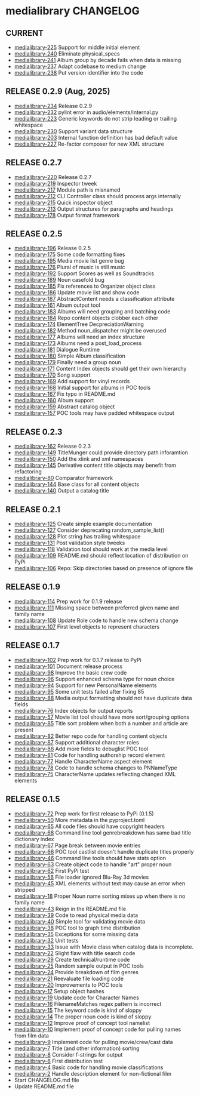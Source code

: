 medialibrary CHANGELOG
======================

## CURRENT

 - [medialibrary-225](https://github.com/cjcodeproj/medialibrary/issues/225) Support for middle initial element
 - [medialibrary-240](https://github.com/cjcodeproj/medialibrary/issues/240) Eliminate physical_specs
 - [medialibrary-241](https://github.com/cjcodeproj/medialibrary/issues/241) Album group by decade fails when data is missing
 - [medialibrary-237](https://github.com/cjcodeproj/medialibrary/issues/237) Adapt codebase to medium change
 - [medialibrary-238](https://github.com/cjcodeproj/medialibrary/issues/238) Put version identifier into the code


## RELEASE 0.2.9 (Aug, 2025)

 - [medialibrary-234](https://github.com/cjcodeproj/medialibrary/issues/234) Release 0.2.9
 - [medialibrary-232](https://github.com/cjcodeproj/medialibrary/issues/232) pylint error in audio/elements/internal.py
 - [medialibrary-223](https://github.com/cjcodeproj/medialibrary/issues/223) Generic keywords do not strip leading or trailing whitespace
 - [medialibrary-230](https://github.com/cjcodeproj/medialibrary/issues/230) Support variant data structure
 - [medialibrary-203](https://github.com/cjcodeproj/medialibrary/issues/203) Internal function definition has bad default value
 - [medialibrary-227](https://github.com/cjcodeproj/medialibrary/issues/227) Re-factor composer for new XML structure


## RELEASE 0.2.7

 - [medialibrary-220](https://github.com/cjcodeproj/medialibrary/issues/220) Release 0.2.7
 - [medialibrary-219](https://github.com/cjcodeproj/medialibrary/issues/219) Inspector tweek
 - [medialibrary-217](https://github.com/cjcodeproj/medialibrary/issues/217) Module path is misnamed
 - [medialibrary-212](https://github.com/cjcodeproj/medialibrary/issues/212) CLI Controller class should process args internally
 - [medialibrary-215](https://github.com/cjcodeproj/medialibrary/issues/215) Quick inspector object
 - [medialibrary-213](https://github.com/cjcodeproj/medialibrary/issues/213) Output structures for paragraphs and headings
 - [medialibrary-178](https://github.com/cjcodeproj/medialibrary/issues/178) Output format framework

## RELEASE 0.2.5
 - [medialibrary-196](https://github.com/cjcodeproj/medialibrary/issues/196) Release 0.2.5
 - [medialibrary-175](https://github.com/cjcodeproj/medialibrary/issues/175) Some code formatting fixes
 - [medialibrary-195](https://github.com/cjcodeproj/medialibrary/issues/195) Media movie list genre bug
 - [medialibrary-176](https://github.com/cjcodeproj/medialibrary/issues/176) Plural of music is still music
 - [medialibrary-192](https://github.com/cjcodeproj/medialibrary/issues/192) Support Scores as well as Soundtracks
 - [medialibrary-189](https://github.com/cjcodeproj/medialibrary/issues/189) Noun casefold bug
 - [medialibrary-185](https://github.com/cjcodeproj/medialibrary/issues/185) Fix references to Organizer object class
 - [medialibrary-186](https://github.com/cjcodeproj/medialibrary/issues/186) Update movie list and show code
 - [medialibrary-187](https://github.com/cjcodeproj/medialibrary/issues/187) AbstractContent needs a classification attribute
 - [medialibrary-161](https://github.com/cjcodeproj/medialibrary/issues/161) Album output tool
 - [medialibrary-183](https://github.com/cjcodeproj/medialibrary/issues/183) Albums will need grouping and batching code
 - [medialibrary-184](https://github.com/cjcodeproj/medialibrary/issues/184) Repo content objects clobber each other
 - [medialibrary-174](https://github.com/cjcodeproj/medialibrary/issues/174) ElementTree DecpreciationWarning
 - [medialibrary-182](https://github.com/cjcodeproj/medialibrary/issues/182) Method noun_dispatcher might be overused
 - [medialibrary-177](https://github.com/cjcodeproj/medialibrary/issues/177) Albums will need an index structure
 - [medialibrary-173](https://github.com/cjcodeproj/medialibrary/issues/173) Albums need a post_load_process
 - [medialibrary-181](https://github.com/cjcodeproj/medialibrary/issues/181) Dialogue Runtime
 - [medialibrary-180](https://github.com/cjcodeproj/medialibrary/issues/180) Simple Album classification
 - [medialibrary-179](https://github.com/cjcodeproj/medialibrary/issues/179) Finally need a group noun
 - [medialibrary-171](https://github.com/cjcodeproj/medialibrary/issues/171) Content Index objects should get their own hierarchy
 - [medialibrary-170](https://github.com/cjcodeproj/medialibrary/issues/170) Song support
 - [medialibrary-169](https://github.com/cjcodeproj/medialibrary/issues/169) Add support for vinyl records
 - [medialibrary-168](https://github.com/cjcodeproj/medialibrary/issues/168) Initial support for albums in POC tools
 - [medialibrary-167](https://github.com/cjcodeproj/medialibrary/issues/167) Fix typo in README.md
 - [medialibrary-160](https://github.com/cjcodeproj/medialibrary/issues/160) Album support
 - [medialibrary-159](https://github.com/cjcodeproj/medialibrary/issues/159) Abstract catalog object
 - [medialibrary-157](https://github.com/cjcodeproj/medialibrary/issues/157) POC tools may have padded whitespace output

## RELEASE 0.2.3
 - [medialibrary-162](https://github.com/cjcodeproj/medialibrary/issues/162) Release 0.2.3
 - [medialibrary-149](https://github.com/cjcodeproj/medialibrary/issues/149) TitleMunger could provide directory path inforamtion
 - [medialibrary-150](https://github.com/cjcodeproj/medialibrary/issues/150) Add the xlink and xml namespaces
 - [medialibrary-145](https://github.com/cjcodeproj/medialibrary/issues/145) Derivative content title objects may benefit from refactoring
 - [medialibrary-80](https://github.com/cjcodeproj/medialibrary/issues/80) Comparator framework
 - [medialibrary-144](https://github.com/cjcodeproj/medialibrary/issues/144) Base class for all content objects
 - [medialibrary-140](https://github.com/cjcodeproj/medialibrary/issues/140) Output a catalog title

## RELEASE 0.2.1
 - [medialibrary-125](https://github.com/cjcodeproj/medialibrary/issues/125) Create simple example documentation
 - [medialibrary-127](https://github.com/cjcodeproj/medialibrary/issues/127) Consider deprecating random_sample_list()
 - [medialibrary-128](https://github.com/cjcodeproj/medialibrary/issues/128) Plot string has trailing whitespace
 - [medialibrary-131](https://github.com/cjcodeproj/medialibrary/issues/131) Post validation style tweeks
 - [medialibrary-118](https://github.com/cjcodeproj/medialibrary/issues/118) Validation tool should work at the media level
 - [medialibrary-109](https://github.com/cjcodeproj/medialibrary/issues/109) README.md should reflect location of distribution on PyPi
 - [medialibrary-106](https://github.com/cjcodeproj/medialibrary/issues/106) Repo: Skip directories based on presence of ignore file


## RELEASE 0.1.9
 - [medialibrary-114](https://github.com/cjcodeproj/medialibrary/issues/114) Prep work for 0.1.9 release
 - [medialibrary-111](https://github.com/cjcodeproj/medialibrary/issues/111) Missing space between preferred given name and family name
 - [medialibrary-108](https://github.com/cjcodeproj/medialibrary/issues/108) Update Role code to handle new schema change
 - [medialibrary-107](https://github.com/cjcodeproj/medialibrary/issues/107) First level objects to represent characters


## RELEASE 0.1.7
 - [medialibrary-102](https://github.com/cjcodeproj/medialibrary/issues/102) Prep work for 0.1.7 release to PyPi
 - [medialibrary-101](https://github.com/cjcodeproj/medialibrary/issues/101) Document release process
 - [medialibrary-98](https://github.com/cjcodeproj/medialibrary/issues/98) Improve the basic crew code
 - [medialibrary-96](https://github.com/cjcodeproj/medialibrary/issues/96) Support enhanced schema type for noun choice
 - [medialibrary-94](https://github.com/cjcodeproj/medialibrary/issues/94) Support for new PersonalName elements
 - [medialibrary-95](https://github.com/cjcodeproj/medialibrary/issues/95) Some unit tests failed after fixing 85
 - [medialibrary-88](https://github.com/cjcodeproj/medialibrary/issues/88) Media output formatting should not have duplicate data fields
 - [medialibrary-76](https://github.com/cjcodeproj/medialibrary/issues/76) Index objects for output reports
 - [medialibrary-57](https://github.com/cjcodeproj/medialibrary/issues/57) Movie list tool should have more sort/grouping options
 - [medialibrary-85](https://github.com/cjcodeproj/medialibrary/issues/85) Title sort problem when both a number and article are present
 - [medialibrary-82](https://github.com/cjcodeproj/medialibrary/issues/82) Better repo code for handling content objects
 - [medialibrary-87](https://github.com/cjcodeproj/medialibrary/issues/87) Support additional character roles
 - [medialibrary-86](https://github.com/cjcodeproj/medialibrary/issues/86) Add more fields to debuglist POC tool
 - [medialibrary-81](https://github.com/cjcodeproj/medialibrary/issues/81) Code for handling authorship record element
 - [medialibrary-77](https://github.com/cjcodeproj/medialibrary/issues/77) Handle CharacterName aspect element
 - [medialibrary-78](https://github.com/cjcodeproj/medialibrary/issues/78) Code to handle schema changes to PNNameType
 - [medialibrary-75](https://github.com/cjcodeproj/medialibrary/issues/75) CharacterName updates reflecting changed XML elements


## RELEASE 0.1.5
 - [medialibrary-72](https://github.com/cjcodeproj/medialibrary/issues/72) Prep work for first release to PyPi (0.1.5)
 - [medialibrary-50](https://github.com/cjcodeproj/medialibrary/issues/50) More metadata in the pyproject.toml
 - [medialibrary-65](https://github.com/cjcodeproj/medialibrary/issues/65) All code files should have copyright headers
 - [medialibrary-68](https://github.com/cjcodeproj/medialibrary/issues/68) Command line tool genrebreakdown has same bad title dictionary index
 - [medialibrary-67](https://github.com/cjcodeproj/medialibrary/issues/67) Page break between movie entries
 - [medialibrary-66](https://github.com/cjcodeproj/medialibrary/issues/66) POC tool castlist doesn't handle duplicate titles properly
 - [medialibrary-46](https://github.com/cjcodeproj/medialibrary/issues/46) Command line tools should have stats option
 - [medialibrary-63](https://github.com/cjcodeproj/medialibrary/issues/63) Create object code to handle "art" proper noun
 - [medialibrary-62](https://github.com/cjcodeproj/medialibrary/issues/62) First PyPi test
 - [medialibrary-56](https://github.com/cjcodeproj/medialibrary/issues/56) File loader ignored Blu-Ray 3d movies
 - [medialibrary-45](https://github.com/cjcodeproj/medialibrary/issues/45) XML elements without text may cause an error when stripped
 - [medialibrary-18](https://github.com/cjcodeproj/medialibrary/issues/18) Proper Noun name sorting mixes up when there is no family name
 - [medialibrary-43](https://github.com/cjcodeproj/medialibrary/issues/43) Reign in the README.md file
 - [medialibrary-39](https://github.com/cjcodeproj/medialibrary/issues/39) Code to read physical media data
 - [medialibrary-40](https://github.com/cjcodeproj/medialibrary/issues/40) Simple tool for validating movie data
 - [medialibrary-38](https://github.com/cjcodeproj/medialibrary/issues/38) POC tool to graph time distribution
 - [medialibrary-35](https://github.com/cjcodeproj/medialibrary/issues/35) Exceptions for some missing data
 - [medialibrary-32](https://github.com/cjcodeproj/medialibrary/issues/32) Unit tests
 - [medialibrary-33](https://github.com/cjcodeproj/medialibrary/issues/33) Issue with Movie class when catalog data is incomplete.
 - [medialibrary-22](https://github.com/cjcodeproj/medialibrary/issues/22) Slight flaw with title search code
 - [medialibrary-29](https://github.com/cjcodeproj/medialibrary/issues/29) Create technical/runtime code
 - [medialibrary-25](https://github.com/cjcodeproj/medialibrary/issues/25) Random sample output in POC tools
 - [medialibrary-24](https://github.com/cjcodeproj/medialibrary/issues/24) Provide breakdown of film genres
 - [medialibrary-21](https://github.com/cjcodeproj/medialibrary/issues/21) Reevaluate file loading code
 - [medialibrary-20](https://github.com/cjcodeproj/medialibrary/issues/20) Improvements to POC tools
 - [medialibrary-17](https://github.com/cjcodeproj/medialibrary/issues/17) Setup object hashes
 - [medialibrary-19](https://github.com/cjcodeproj/medialibrary/issues/19) Update code for Character Names
 - [medialibrary-16](https://github.com/cjcodeproj/medialibrary/issues/16) FilenameMatches regex pattern is incorrect
 - [medialibrary-15](https://github.com/cjcodeproj/medialibrary/issues/15) The keyword code is kind of sloppy
 - [medialibrary-14](https://github.com/cjcodeproj/medialibrary/issues/14) The proper noun code is kind of sloppy
 - [medialibrary-12](https://github.com/cjcodeproj/medialibrary/issues/12) Improve proof of concept tool namelist
 - [medialibrary-10](https://github.com/cjcodeproj/medialibrary/issues/10) Implement proof of concept code for pulling names from film data
 - [medialibrary-9](https://github.com/cjcodeproj/medialibrary/issues/9) Implement code for pulling movie/crew/cast data
 - [medialibrary-7](https://github.com/cjcodeproj/medialibrary/issues/7) Title (and other information) sorting
 - [medialibrary-8](https://github.com/cjcodeproj/medialibrary/issues/8) Consider f-strings for output
 - [medialibrary-6](https://github.com/cjcodeproj/medialibrary/issues/6) First distribution test
 - [medialibrary-4](https://github.com/cjcodeproj/medialibrary/issues/4) Basic code for handling movie classifications
 - [medialibrary-2](https://github.com/cjcodeproj/medialibrary/issues/2) Handle description element for non-fictional film
 - Start CHANGELOG.md file
 - Update README.md file

